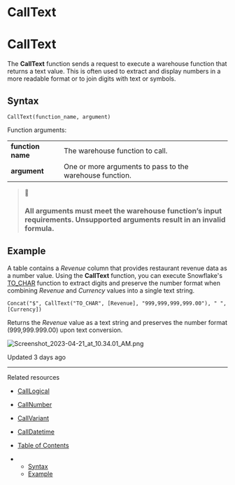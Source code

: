 # CallText

# CallText

The **CallText** function sends a request to execute a warehouse function that returns a text value. This is often used to extract and display numbers in a more readable format or to join digits with text or symbols.

## Syntax

```
CallText(function_name, argument)
```

Function arguments:

|  |  |
| --- | --- |
| **function name** | The warehouse function to call. |
| **argument** | One or more arguments to pass to the warehouse function. |

> 🚧
>
> ### All arguments must meet the warehouse function’s input requirements. Unsupported arguments result in an invalid formula.

## Example

A table contains a *Revenue* column that provides restaurant revenue data as a number value. Using the **CallText** function, you can execute Snowflake's [TO\_CHAR](https://docs.snowflake.com/en/sql-reference/functions/to_char) function to extract digits and preserve the number format when combining *Revenue* and *Currency* values into a single text string.

```
Concat("$", CallText("TO_CHAR", [Revenue], "999,999,999,999.00"), " ", [Currency])
```

Returns the *Revenue* value as a text string and preserves the number format (999,999.999.00) upon text conversion.

![Screenshot_2023-04-21_at_10.34.01_AM.png](https://files.readme.io/cebd220-7.png)

Updated 3 days ago

---

Related resources

* [CallLogical](/docs/calllogical)
* [CallNumber](/docs/callnumber)
* [CallVariant](/docs/callvariant)
* [CallDatetime](/docs/calldatetime)

* [Table of Contents](#)
* + [Syntax](#syntax)
  + [Example](#example)